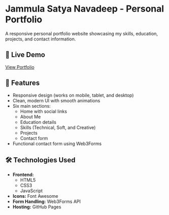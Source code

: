 # Jammula Satya Navadeep - Personal Portfolio

A responsive personal portfolio website showcasing my skills, education, projects, and contact information.

## 🔗 Live Demo
[View Portfolio](https://Navadeepnn.github.io/portfolio/) 

## 🚀 Features
- Responsive design (works on mobile, tablet, and desktop)
- Clean, modern UI with smooth animations
- Six main sections:
  - Home with social links
  - About Me
  - Education details
  - Skills (Technical, Soft, and Creative)
  - Projects
  - Contact form
- Functional contact form using Web3Forms

## 🛠️ Technologies Used
- **Frontend:**
  - HTML5
  - CSS3
  - JavaScript
- **Icons:** Font Awesome
- **Form Handling:** Web3Forms API
- **Hosting:** GitHub Pages
